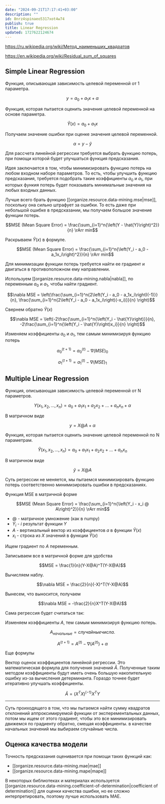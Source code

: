 ```yaml
---
date: "2024-09-21T17:17:41+03:00"
description: ""
id: 8nrz4spinaeo5317xot4w74
publish: true
title: Linear Regression
updated: 1727622124674
---
```


<https://ru.wikipedia.org/wiki/Метод_наименьших_квадратов>

<https://en.wikipedia.org/wiki/Residual_sum_of_squares>

## Simple Linear Regression

Функция, описывающая зависимость целевой переменной от 1 параметра.

$$y = a_0 + a_1x + \alpha$$

Функция, которая пытается оценить значения целевой переменной на основе параметра.

$$\hat{Y}(x) = a_0 + a_1x$$

Получаем значение ошибки при оценке значения целевой переменной.

$$\alpha = y - \hat{y}$$

Для рассчета линейной регрессии требуется выбрать функцию потерь, при помощи которой будет улучшаться функция предсказания. 

Идея заключается в том, чтобы минимизировать функцию потерь на любом входном наборе параметров. 
То есть, чтобы улучшить функцию предсказания, требуется подобрать такие коэффициенты $a_0$ и $a_1$, при которых функия потерь будет показывать минимальные значения на любых входных данных.

Лучше всего брать функцию [[organize.resource.data-mining.mse|mse]], поскольку она сильно штрафует за ошибки. То есть даже при небольшой ошибке в предсказании, мы получаем большое значение функции потерь.

$$MSE (Mean Square Error)  = \frac{\sum_{i=1}^n{\left(Y - \hat{Y}\right)^2}}{n} \rArr min$$

Раскрываем $\hat{Y}(x)$ в формуле.

$$MSE (Mean Square Error)  = \frac{\sum_{i=1}^n{\left(Y_i - a_0 - a_1x_i\right)^2}}{n} \rArr min$$

Для минимизации функции потерь требуется найти ее градиент и двигаться в противоположном ему направлении. 

Используем [[organize.resource.data-mining.nabla|nabla]], по переменным $a_0$ и $a_1$, чтобы найти градиент.

$$\nabla MSE = \left(\frac{\sum_{i=1}^n{2\left(Y_i - a_0 - a_1x_i\right)(-1)}}{n}, \frac{\sum_{i=1}^n{2\left(Y_i - a_0 - a_1x_i\right)(-x_i)}}{n} \right)$$

Свернем обратно $\hat{Y}(x)$

$$\nabla MSE = \left(-2\frac{\sum_{i=1}^n{\left(Y_i - \hat{Y}\right)}}{n}, -2\frac{\sum_{i=1}^n{\left(Y_i - \hat{Y}\right)x_i}}{n} \right)$$

Изменяем коэффициенты $a_0$ и $a_1$, тем самым минимизируя функцию потерь

$$a_0^{(t+1)} = a_0^{(t)} - \nabla(MSE)_0$$

$$a_1^{(t+1)} = a_1^{(t)} - \nabla(MSE)_1$$


## Multiple Linear Regression

Функция, описывающая зависимость целевой переменной от N параметров.

$$Y(x_1, x_2, ..., x_n) = a_0 + a_1x_1 + a_2x_2 + ... + a_nx_n + \alpha$$

В матричном виде 

$$y = X@A + \alpha$$

Функция, которая пытается оценить значение целевой переменной по N параметрам.

$$\hat{Y}(x_1, x_2, ..., x_n) = a_0 + a_1x_1 + a_2x_2 + ... + a_nx_n$$

В матричном виде

$$\hat{y} = X@A$$

Суть регрессии не меняется, мы пытаемся минимизировать функцию потерь соответственно минимизировать ошибки в предсказаниях.

Функция MSE в матричной форме

$$MSE (Mean Square Error)  = \frac{\sum_{i=1}^n{\left(Y_i - x_i @ A\right)^2}}{n} \rArr min$$

- $@$ - матричное умножение (как в numpy)
- $Y_i$ - $i$ результат функции $Y$
- $A$ - вертикальный вектор из коэффициентов $a$ в функции $\hat{Y}(x)$
- $x_i$ - строка из $X$ значений в функции $\hat{Y}(x)$

Ищем градиент по $A$ переменным.

Записываем все в матричной форме для удобства

$$MSE = \frac{1}{n}(Y-X@A)^T(Y-X@A)$$

Вычисляем наблу.

$$\nabla MSE = \frac{2}{n}(-X)^T(Y-X@A)$$

Вынесем, что выносится, получаем

$$\nabla MSE = -\frac{2}{n}X^T(Y-X@A)$$

Сама регрессия будет считаться так:

Изменяем коэффициенты $A$, тем самым минимизируя функцию потерь.

$$A_{начальные} = случайные числа.$$

$$A^{(t+1)} = A^{(t)} - \nabla(A^{(t)}) + \alpha$$

Еще формулы

Вектор оценок коэффициентов линейной регрессии.
Это математическая формула для получения значений $\hat{A}$. 
Полученные таким методом коэффициенты будут иметь очень большую накопительную ошибку из-за вычисления детерминанта. Гораздо точнее будет итеративно улучшать коэффициенты.

$$\hat{A} = (X^{T}X)^{(-1)}X^{T}Y$$

---

Суть проиходящего в том, что  мы пытаемся найти сумму квадратов отклонений аппроксимируемой функции от эксперементальных данных, потом мы ищем от этого градиент, чтобы это все минимизировать движемся по градиенту обратно, смещая коэффициенты. в качестве начальных значений мы выбираем случайные числа.

## Оценка качества модели

Точность предсказания оценивается при помощи таких функций как:

- [[organize.resource.data-mining.mae|mae]]
- [[organize.resource.data-mining.mape|mape]]

В некоторых библиотеках и материалах используется [[organize.resource.data-mining.coefficient-of-determination|coefficient of determination]] для оценки качества ошибки, но ее сложно интерпретировать, поэтому лучше использовать MAE.